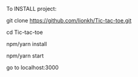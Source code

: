 To INSTALL project:

git clone https://github.com/lionkh/Tic-tac-toe.git

cd Tic-tac-toe

npm/yarn install

npm/yarn start

go to localhost:3000
